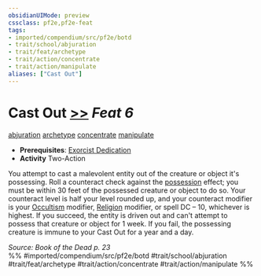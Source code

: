 ```yaml
---
obsidianUIMode: preview
cssclass: pf2e,pf2e-feat
tags:
- imported/compendium/src/pf2e/botd
- trait/school/abjuration
- trait/feat/archetype
- trait/action/concentrate
- trait/action/manipulate
aliases: ["Cast Out"]
---
```

# Cast Out  [>>](chapter-9-playing-the-game.md#Actions "Two-Action") *Feat 6*  
[abjuration](abjuration.md)  [archetype](archetype.md)  [concentrate](concentrate.md)  [manipulate](manipulate.md)  

- **Prerequisites**: [Exorcist Dedication](exorcist-dedication-botd.md)
- **Activity** Two-Action

You attempt to cast a malevolent entity out of the creature or object it's possessing. Roll a counteract check against the [possession](rules/traits/possession.md) effect; you must be within 30 feet of the possessed creature or object to do so. Your counteract level is half your level rounded up, and your counteract modifier is your [Occultism](../skills.md#Occultism) modifier, [Religion](../skills.md#Religion) modifier, or spell DC – 10, whichever is highest. If you succeed, the entity is driven out and can't attempt to possess that creature or object for 1 week. If you fail, the possessing creature is immune to your Cast Out for a year and a day.

*Source: Book of the Dead p. 23*  
%% #imported/compendium/src/pf2e/botd #trait/school/abjuration #trait/feat/archetype #trait/action/concentrate #trait/action/manipulate %%